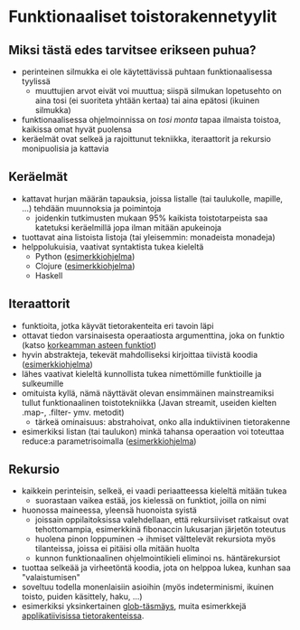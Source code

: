 # Funktionaaliset toistorakennetyylit

## Miksi tästä edes tarvitsee erikseen puhua?

- perinteinen silmukka ei ole käytettävissä puhtaan funktionaalisessa
  tyylissä
  - muuttujien arvot eivät voi muuttua; siispä silmukan lopetusehto on
    aina tosi (ei suoriteta yhtään kertaa) tai aina epätosi (ikuinen
    silmukka)
- funktionaalisessa ohjelmoinnissa on *tosi monta* tapaa ilmaista
  toistoa, kaikissa omat hyvät puolensa
- keräelmät ovat selkeä ja rajoittunut tekniikka, iteraattorit ja
  rekursio monipuolisia ja kattavia

## Keräelmät

- kattavat hurjan määrän tapauksia, joissa listalle (tai taulukolle,
  mapille, ...) tehdään muunnoksia ja poimintoja
  - joidenkin tutkimusten mukaan 95% kaikista toistotarpeista saa
    katetuksi keräelmillä jopa ilman mitään apukeinoja
- tuottavat aina listoista listoja (tai yleisemmin: monadeista monadeja)
- helppolukuisia, vaativat syntaktista tukea kieleltä
  - Python ([esimerkkiohjelma](ex-1.py))
  - Clojure ([esimerkkiohjelma](ex-1.clj))
  - Haskell

## Iteraattorit

- funktioita, jotka käyvät tietorakenteita eri tavoin läpi
- ottavat tiedon varsinaisesta operaatiosta argumenttina, joka on
  funktio (katso [korkeamman asteen funktiot](../6-first-class-functions))
- hyvin abstrakteja, tekevät mahdolliseksi kirjoittaa tiivistä koodia
  ([esimerkkiohjelma](ex-2.js))
- lähes vaativat kieleltä kunnollista tukea nimettömille funktioille ja
  sulkeumille
- omituista kyllä, nämä näyttävät olevan ensimmäinen mainstreamiksi
  tullut funktionaalinen toistotekniikka (Javan streamit, useiden
  kielten .map-, .filter- ymv. metodit)
  - tärkeä ominaisuus: abstrahoivat, onko alla induktiivinen tietorakenne
- esimerkiksi listan (tai taulukon) minkä tahansa operaation voi
  toteuttaa reduce:a parametrisoimalla ([esimerkkiohjelma](ex-3.js))

## Rekursio

- kaikkein perinteisin, selkeä, ei vaadi periaatteessa kieleltä mitään tukea
  - suorastaan vaikea estää, jos kielessä on funktiot, joilla on nimi
- huonossa maineessa, yleensä huonoista syistä
  - joissain oppilaitoksissa valehdellaan, että rekursiiviset ratkaisut
    ovat tehottomampia, esimerkkinä fibonaccin lukusarjan järjetön
    toteutus
  - huolena pinon loppuminen -> ihmiset välttelevät rekursiota myös
    tilanteissa, joissa ei pitäisi olla mitään huolta
  - kunnon funktionaalinen ohjelmointikieli eliminoi ns. häntärekursiot
- tuottaa selkeää ja virheetöntä koodia, jota on helppoa lukea, kunhan
  saa "valaistumisen"
- soveltuu todella monenlaisiin asioihin (myös indeterminismi, ikuinen
  toisto, puiden käsittely, haku, ...)
- esimerkiksi yksinkertainen [glob-täsmäys](ex-4.js), muita esimerkkejä
  [applikatiivisissa tietorakenteissa](../3-data-structures/).

